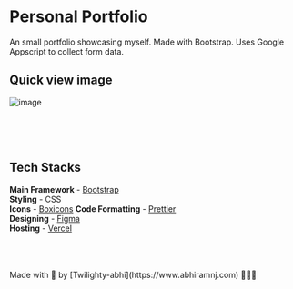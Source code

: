 # Personal Portfolio
An small portfolio showcasing myself. Made with Bootstrap. Uses Google Appscript to collect form data.

## Quick view image
![image](https://github.com/twilighty-abhi/portfolio/assets/79564956/4f08987e-5e56-472c-80b9-47c96f28c336)

<br>
<br>
<br>

## Tech Stacks
**Main Framework** - [Bootstrap](https://getbootstrap.com/)  
**Styling** - CSS  
**Icons** - [Boxicons](https://boxicons.com/)
**Code Formatting** - [Prettier](https://prettier.io/)  <br>
**Designing** - [Figma](https://www.figma.com)  <br>
**Hosting** - [Vercel](https://vercel.com/)  <br>

<br>
<br>
<br>
Made with 🤍 by [Twilighty-abhi](https://www.abhiramnj.com) 👨🏻‍💻

